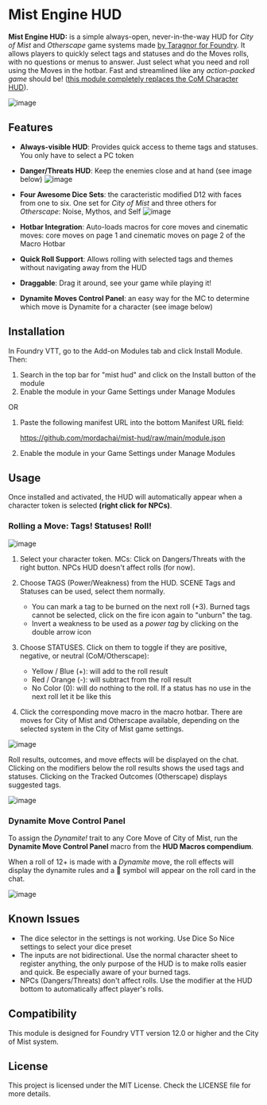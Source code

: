 # Mist Engine HUD

**Mist Engine HUD:** is a simple always-open, never-in-the-way HUD for _City of Mist_ and _Otherscape_ game systems made [by Taragnor for Foundry](https://foundryvtt.com/packages/city-of-mist). It allows players to quickly select tags and statuses and do the Moves rolls, with no questions or menus to answer. Just select what you need and roll using the Moves in the hotbar. Fast and streamlined like any _action-packed game_ should be! ([this module completely replaces the CoM Character HUD](https://github.com/mordachai/com-hud)).

![image](https://github.com/user-attachments/assets/dd7544e7-1eca-43c5-85fb-0c4e6be58942)

## Features

- **Always-visible HUD**: Provides quick access to theme tags and statuses. You only have to select a PC token
- **Danger/Threats HUD**: Keep the enemies close and at hand (see image below)
![image](https://github.com/user-attachments/assets/24aca9a7-77a9-49a3-a587-d90963f45593)

- **Four Awesome Dice Sets**: the caracteristic modified D12 with faces from one to six. One set for _City of Mist_ and three others for _Otherscape_: Noise, Mythos, and Self
![image](https://github.com/user-attachments/assets/25d11478-1971-4e48-bec6-f4214f13f607)

- **Hotbar Integration**: Auto-loads macros for core moves and cinematic moves: core moves on page 1 and cinematic moves on page 2 of the Macro Hotbar
- **Quick Roll Support**: Allows rolling with selected tags and themes without navigating away from the HUD
- **Draggable**: Drag it around, see your game while playing it!
- **Dynamite Moves Control Panel**: an easy way for the MC to determine which move is Dynamite for a character (see image below)




## Installation

In Foundry VTT, go to the Add-on Modules tab and click Install Module. Then:

1. Search in the top bar for "mist hud" and click on the Install button of the module
2. Enable the module in your Game Settings under Manage Modules

OR

1. Paste the following manifest URL into the bottom Manifest URL field:

    https://github.com/mordachai/mist-hud/raw/main/module.json

2. Enable the module in your Game Settings under Manage Modules

## Usage


Once installed and activated, the HUD will automatically appear when a character token is selected **(right click for NPCs)**.

### Rolling a Move: Tags! Statuses! Roll!

![image](https://github.com/user-attachments/assets/7238d5a3-5cab-45ee-a5be-fddd352aa097)

1. Select your character token. MCs: Click on Dangers/Threats with the right button. NPCs HUD doesn't affect rolls (for now).
2. Choose TAGS (Power/Weakness) from the HUD. SCENE Tags and Statuses can be used, select them normally.
    - You can mark a tag to be burned on the next roll (+3). Burned tags cannot be selected, click on the fire icon again to "unburn" the tag.
    - Invert a weakness to be used as a _power tag_ by clicking on the double arrow icon
3. Choose STATUSES. Click on them to toggle if they are positive, negative, or neutral (CoM/Otherscape):
    - Yellow / Blue (+): will add to the roll result
    - Red / Orange  (-): will subtract from the roll result
    - No Color (0): will do nothing to the roll. If a status has no use in the next roll let it be like this

4. Click the corresponding move macro in the macro hotbar. There are moves for City of Mist and Otherscape available, depending on the selected system in the City of Mist game settings.

![image](https://github.com/user-attachments/assets/df4d8706-5794-45bd-ac39-d0c8a7258e47)

Roll results, outcomes, and move effects will be displayed on the chat. Clicking on the modifiers below the roll results shows the used tags and statuses.
Clicking on the Tracked Outcomes (Otherscape) displays suggested tags.

![image](https://github.com/user-attachments/assets/6d5bfdec-84f9-4320-b73c-6196ff38c30b)
 
### Dynamite Move Control Panel

To assign the _Dynamite!_ trait to any Core Move of City of Mist, run the **Dynamite Move Control Panel** macro from the **HUD Macros compendium**. 

When a roll of 12+ is made with a _Dynamite_ move, the roll effects will display the dynamite rules and a 🧨 symbol will appear on the roll card in the chat.

![image](https://github.com/user-attachments/assets/262546e9-5460-4ecc-af36-d1ed21f20362)


## Known Issues

- The dice selector in the settings is not working. Use Dice So Nice settings to select your dice preset
- The inputs are not bidirectional. Use the normal character sheet to register anything, the only purpose of the HUD is to make rolls easier and quick. Be especially aware of your burned tags.
- NPCs (Dangers/Threats) don't affect rolls. Use the modifier at the HUD bottom to automatically affect player's rolls.

## Compatibility

This module is designed for Foundry VTT version 12.0 or higher and the City of Mist system.

## License

This project is licensed under the MIT License. Check the LICENSE file for more details.
